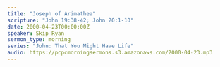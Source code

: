 ```yaml
---
title: "Joseph of Arimathea"
scripture: "John 19:38-42; John 20:1-10"
date: 2000-04-23T00:00:00Z
speaker: Skip Ryan
sermon_type: morning
series: "John: That You Might Have Life"
audio: https://pcpcmorningsermons.s3.amazonaws.com/2000-04-23.mp3 
---
```



